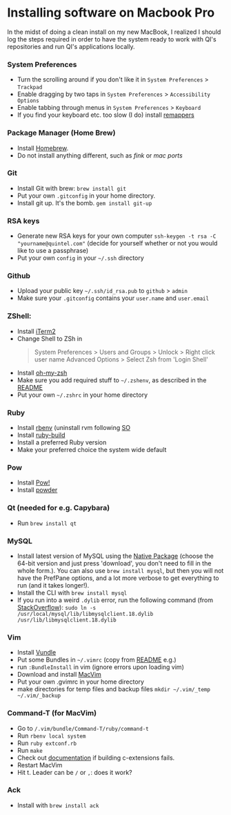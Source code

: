 # Installing software on Macbook Pro

In the midst of doing a clean install on my new MacBook, I realized I should log the steps required in order to have the system ready to work with QI's repositories and run QI's applications locally.

### System Preferences
- Turn the scrolling around if you don't like it in `System Preferences` > `Trackpad`
- Enable dragging by two taps in `System Preferences` > `Accessibility Options`
- Enable tabbing through menus in `System Preferences` > `Keyboard` 
- If you find your keyboard etc. too slow (I do) install [remappers](http://pqrs.org/macosx/keyremap4macbook/)

### Package Manager (Home Brew)
- Install [Homebrew](https://github.com/mxcl/homebrew/wiki/installation).
- Do not install anything different, such as *fink* or *mac ports*

### Git
- Install Git with brew: `brew install git`
- Put your own `.gitconfig` in your home directory.
- Install git up. It's the bomb. `gem install git-up`

### RSA keys
- Generate new RSA keys for your own computer `ssh-keygen -t rsa -C "yourname@quintel.com"`
  (decide for yourself whether or not you would like to use a passphrase)
- Put your own `config` in your `~/.ssh` directory

### Github
- Upload your public key `~/.ssh/id_rsa.pub` to `github` > `admin`
- Make sure your `.gitconfig` contains your `user.name` and `user.email`

### ZShell:
- Install [iTerm2](http://www.iterm2.com/#/section/home)
- Change Shell to ZSh in 
  > System Preferences > Users and Groups > Unlock > Right click user name 
    > Advanced Options > Select Zsh from 'Login Shell'
- Install [oh-my-zsh](https://github.com/robbyrussell/oh-my-zsh)
- Make sure you add required stuff to `~/.zshenv`, as described in the [README](https://github.com/sstephenson/rbenv)
- Put your own `~/.zshrc` in your home directory

### Ruby
- Install [rbenv](https://github.com/sstephenson/rbenv/)
  (uninstall rvm following [SO](http://stackoverflow.com/questions/3950260/howto-uninstall-rvm)
- Install [ruby-build](https://github.com/sstephenson/ruby-build)
- Install a preferred Ruby version
- Make your preferred choice the system wide default

### Pow
- Install [Pow!](http://pow.cx)
- Install [powder](https://github.com/rodreegez/powder)

### Qt (needed for e.g. Capybara)
- Run `brew install qt`

### MySQL
- Install latest version of MySQL using the [Native Package](http://dev.mysql.com/downloads/mysql/5.5.html#macosx-dmg) (choose the 64-bit version and just press 'download', you don't need to fill in the whole form.). You can also use `brew install mysql`, but then you will not have the PrefPane options, and a lot more verbose to get everything to run (and it takes longer!). 
- Install the CLI with `brew install mysql`
- If you run into a weird `.dylib` error, run the following command (from [StackOverflow](http://stackoverflow.com/questions/4546698/library-not-loaded-libmysqlclient-16-dylib-error-when-trying-to-run-rails-serv)):
`sudo ln -s /usr/local/mysql/lib/libmysqlclient.18.dylib /usr/lib/libmysqlclient.18.dylib`

### Vim
- Install [Vundle](https://github.com/gmarik/vundle)
- Put some Bundles in `~/.vimrc` (copy from [README](https://github.com/gmarik/vundle) e.g.) 
- run `:BundleInstall` in vim (ignore errors upon loading vim)
- Download and install [MacVim](http://code.google.com/p/macvim/)
- Put your own .gvimrc in your home directory
- make directories for temp files and backup files `mkdir ~/.vim/_temp ~/.vim/_backup`

### Command-T (for MacVim)
- Go to `/.vim/bundle/Command-T/ruby/command-t`
- Run `rbenv local system`
- Run `ruby extconf.rb`
- Run `make`
- Check out [documentation](https://github.com/wincent/Command-T) if building c-extensions fails.
- Restart MacVim
- Hit <leader>t. Leader can be `/` or `,`: does it work?

### Ack
- Install with `brew install ack`
